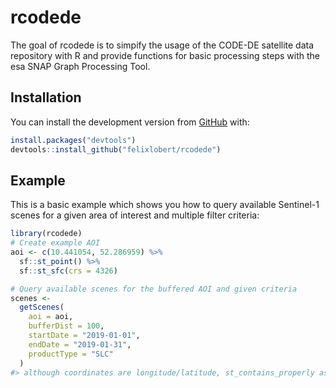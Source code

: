 
<!-- README.md is generated from README.Rmd. Please edit that file -->

# rcodede

<!-- badges: start -->

<!-- badges: end -->

The goal of rcodede is to simpify the usage of the CODE-DE satellite
data repository with R and provide functions for basic processing steps
with the esa SNAP Graph Processing Tool.

## Installation

You can install the development version from
[GitHub](https://github.com/) with:

``` r
install.packages("devtools")
devtools::install_github("felixlobert/rcodede")
```

## Example

This is a basic example which shows you how to query available
Sentinel-1 scenes for a given area of interest and multiple filter
criteria:

``` r
library(rcodede)
# Create example AOI
aoi <- c(10.441054, 52.286959) %>%
  sf::st_point() %>%
  sf::st_sfc(crs = 4326)

# Query available scenes for the buffered AOI and given criteria
scenes <-
  getScenes(
    aoi = aoi,
    bufferDist = 100,
    startDate = "2019-01-01",
    endDate = "2019-01-31",
    productType = "SLC"
  )
#> although coordinates are longitude/latitude, st_contains_properly assumes that they are planar
```
